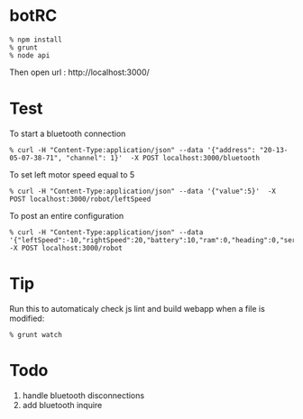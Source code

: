 # botRC

    % npm install
    % grunt
    % node api

Then open url :
    http://localhost:3000/

# Test

To start a bluetooth connection

    % curl -H "Content-Type:application/json" --data '{"address": "20-13-05-07-38-71", "channel": 1}'  -X POST localhost:3000/bluetooth

To set left motor speed equal to 5

    % curl -H "Content-Type:application/json" --data '{"value":5}'  -X POST localhost:3000/robot/leftSpeed

To post an entire configuration

    % curl -H "Content-Type:application/json" --data '{"leftSpeed":-10,"rightSpeed":20,"battery":10,"ram":0,"heading":0,"servoPos":0,"distance":32}'  -X POST localhost:3000/robot

# Tip

Run this to automaticaly check js lint and build webapp when a file is modified:

    % grunt watch

# Todo

1. handle bluetooth disconnections
2. add bluetooth inquire